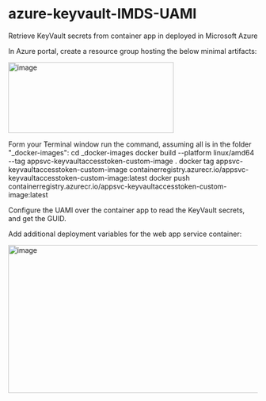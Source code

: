 # azure-keyvault-IMDS-UAMI
Retrieve KeyVault secrets from container app in deployed in Microsoft Azure

In Azure portal, create a resource group hosting the below minimal artifacts:

<img width="334" height="143" alt="image" src="https://github.com/user-attachments/assets/14f0c8fe-d384-432b-9d89-788e2bab7cd5" />

Form your Terminal window run the command, assuming all is in the folder "_docker-images":
cd _docker-images
docker build --platform linux/amd64 --tag appsvc-keyvaultaccesstoken-custom-image .
docker tag appsvc-keyvaultaccesstoken-custom-image containerregistry.azurecr.io/appsvc-keyvaultaccesstoken-custom-image:latest
docker push containerregistry.azurecr.io/appsvc-keyvaultaccesstoken-custom-image:latest

Configure the UAMI over the container app to read the KeyVault secrets, and get the GUID.

Add additional deployment variables for the web app service container:

<img width="530" height="299" alt="image" src="https://github.com/user-attachments/assets/d1f586be-372e-4c01-8fd0-dcecb2116cab" />


